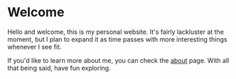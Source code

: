 # Welcome

Hello and welcome, this is my personal website. It's fairly lackluster at the moment, but I plan to expand it as time passes with more interesting things whenever I see fit.

If you'd like to learn more about me, you can check the [about](about) page. With all that being said, have fun exploring.

<a rel="me" href="https://wetdry.world/@broadview"></a>
